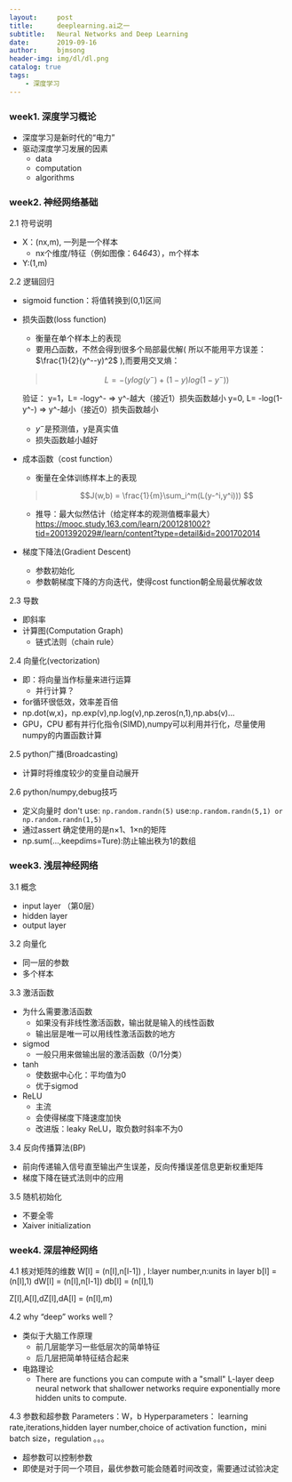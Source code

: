 ```yaml
---
layout:     post
title:      deeplearning.ai之一
subtitle:   Neural Networks and Deep Learning
date:       2019-09-16
author:     bjmsong
header-img: img/dl/dl.png
catalog: true
tags:
    - 深度学习
---
```


### week1. 深度学习概论
- 深度学习是新时代的“电力”
- 驱动深度学习发展的因素
    - data
    - computation
    - algorithms

### week2. 神经网络基础
2.1 符号说明
- X：(nx,m), 一列是一个样本
    - nx个维度/特征（例如图像：64*64*3），m个样本
- Y:(1,m)

2.2 逻辑回归
- sigmoid function：将值转换到(0,1)区间
- 损失函数(loss function)
    - 衡量在单个样本上的表现
    - 要用凸函数，不然会得到很多个局部最优解( 所以不能用平方误差：$\frac{1}{2}(y^--y)^2$ ),而要用交叉熵：
    > $$L = - (ylog(y^-)+(1-y)log(1-y^-))$$ 
    
    验证：
    y=1，L= -logy^- => y^-越大（接近1）损失函数越小
    y=0, L= -log(1-y^-) => y^-越小（接近0）损失函数越小
    - $y^-$是预测值，y是真实值
    - 损失函数越小越好
- 成本函数（cost function）
    - 衡量在全体训练样本上的表现
    > $$J(w,b) = \frac{1}{m}\sum_i^m(L(y-^i,y^i))) $$ 
    - 推导：最大似然估计（给定样本的观测值概率最大）
        https://mooc.study.163.com/learn/2001281002?tid=2001392029#/learn/content?type=detail&id=2001702014
- 梯度下降法(Gradient Descent)
    - 参数初始化
    - 参数朝梯度下降的方向迭代，使得cost function朝全局最优解收敛 

 2.3 导数   
 - 即斜率
 - 计算图(Computation Graph)
    - 链式法则（chain rule）

2.4 向量化(vectorization)
- 即：将向量当作标量来进行运算
    - 并行计算？
- for循环很低效，效率差百倍
- np.dot(w,x)，np.exp(v),np.log(v),np.zeros(n,1),np.abs(v)...
- GPU，CPU 都有并行化指令(SIMD),numpy可以利用并行化，尽量使用numpy的内置函数计算

2.5 python广播(Broadcasting)
- 计算时将维度较少的变量自动展开

2.6 python/numpy,debug技巧
- 定义向量时
don't use: ```np.random.randn(5)```
use:```np.random.randn(5,1) or np.random.randn(1,5)``` 
- 通过assert 确定使用的是n×1、1×n的矩阵
- np.sum(...,keepdims=Ture):防止输出秩为1的数组

### week3. 浅层神经网络
3.1 概念
- input layer （第0层）
- hidden layer
- output layer

3.2 向量化
- 同一层的参数
- 多个样本

3.3 激活函数
- 为什么需要激活函数
    - 如果没有非线性激活函数，输出就是输入的线性函数
    - 输出层是唯一可以用线性激活函数的地方
- sigmod
    - 一般只用来做输出层的激活函数（0/1分类）
- tanh
    - 使数据中心化：平均值为0
    - 优于sigmod
- ReLU
    - 主流
    - 会使得梯度下降速度加快
    - 改进版：leaky ReLU，取负数时斜率不为0

3.4 反向传播算法(BP)
- 前向传递输入信号直至输出产生误差，反向传播误差信息更新权重矩阵
- 梯度下降在链式法则中的应用

3.5 随机初始化
- 不要全零
- Xaiver initialization

### week4. 深层神经网络
4.1 核对矩阵的维数
W[l] = (n[l],n[l-1]) , l:layer number,n:units in layer
b[l] = (n[l],1)
dW[l] = (n[l],n[l-1])
db[l] = (n[l],1)

Z[l],A[l],dZ[l],dA[l] = (n[l],m)

4.2 why “deep” works well？ 
- 类似于大脑工作原理 
    - 前几层能学习一些低层次的简单特征
    - 后几层把简单特征结合起来
- 电路理论
    - There are functions you can compute with a "small" L-layer deep neural network that shallower networks require exponentially more hidden units to compute.

4.3 参数和超参数
Parameters：W，b
Hyperparameters： learning rate,iterations,hidden layer number,choice of activation function，mini batch size，regulation 。。。
- 超参数可以控制参数
- 即使是对于同一个项目，最优参数可能会随着时间改变，需要通过试验决定










